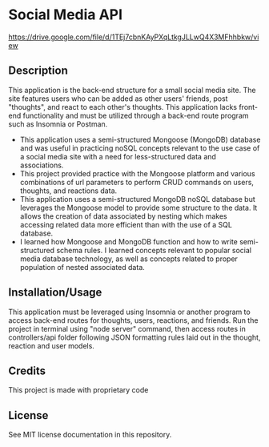 # Social Media API 

https://drive.google.com/file/d/1TEj7cbnKAyPXqLtkgJLLwQ4X3MFhhbkw/view

## Description

This application is the back-end structure for a small social media site. The site features users who can be added as other users' friends, post "thoughts", and react to each other's thoughts. This application lacks front-end functionality and must be utilized through a back-end route program such as Insomnia or Postman. 

- This application uses a semi-structured Mongoose (MongoDB) database and was useful in practicing noSQL concepts relevant to the use case of a social media site with a need for less-structured data and associations. 
- This project provided practice with the Mongoose platform and various combinations of url parameters to perform CRUD commands on users, thoughts, and reactions data.
- This application uses a semi-structured MongoDB noSQL database but leverages the Mongoose model to provide some structure to the data. It allows the creation of data associated by nesting which makes accessing related data more efficient than with the use of a SQL database.
- I learned how Mongoose and MongoDB function and how to write semi-structured schema rules. I learned concepts relevant to popular social media database technology, as well as concepts related to proper population of nested associated data.

## Installation/Usage

This application must be leveraged using Insomnia or another program to access back-end routes for thoughts, users, reactions, and friends. Run the project in terminal using "node server" command, then access routes in controllers/api folder following JSON formatting rules laid out in the thought, reaction and user models.

## Credits

This project is made with proprietary code

## License

See MIT license documentation in this repository.